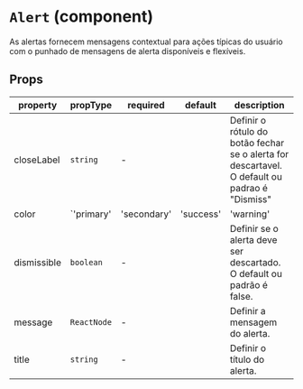 # `Alert` (component)

As alertas fornecem mensagens contextual para ações típicas do usuário
com o punhado de mensagens de alerta disponíveis e flexíveis.

## Props

| property    | propType                                                                                 | required | default | description                                                                           |
| ----------- | ---------------------------------------------------------------------------------------- | -------- | ------- | ------------------------------------------------------------------------------------- |
| closeLabel  | `string`                                                                                 | -        |         | Definir o rótulo do botão fechar se o alerta for descartavel. O default ou padrao é "Dismiss" |
| color       | `'primary' | 'secondary' | 'success' | 'warning' | 'danger' | 'info' | 'light' | 'dark'` | -        |         | Definir a cor do alerta. O default ou padrão é primary.              |
| dismissible | `boolean`                                                                                | -        |         | Definir se o alerta deve ser descartado. O default ou padrão é false.                        |
| message     | `ReactNode`                                                                              | -        |         | Definir a mensagem do alerta.                                                     |
| title       | `string`                                                                                 | -        |         | Definir o título do alerta.                                                       |
